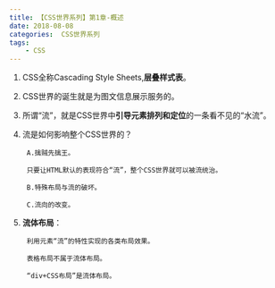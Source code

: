 ```yaml
---
title: 【CSS世界系列】第1章-概述
date: 2018-08-08
categories:  CSS世界系列
tags:
    - CSS
---
```

1. CSS全称Cascading Style Sheets,**层叠样式表**。

<!--more-->

2. CSS世界的诞生就是为图文信息展示服务的。

3. 所谓“流”，就是CSS世界中**引导元素排列和定位**的一条看不见的“水流”。

4. 流是如何影响整个CSS世界的？

        A.擒贼先擒王。

        只要让HTML默认的表现符合“流”，整个CSS世界就可以被流统治。

        B.特殊布局与流的破坏。
    
        C.流向的改变。


5. **流体布局**：

        利用元素“流”的特性实现的各类布局效果。

        表格布局不属于流体布局。

        “div+CSS布局”是流体布局。

